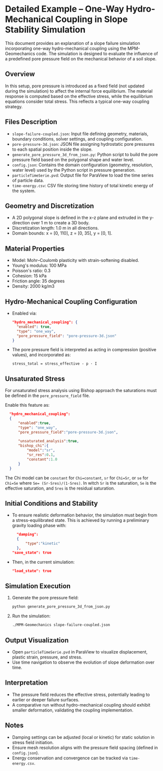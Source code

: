 # Detailed Example – One-Way Hydro-Mechanical Coupling in Slope Stability Simulation

This document provides an explanation of a slope failure simulation incorporating one-way hydro-mechanical coupling using the MPM-Geomechanics code. The simulation is designed to evaluate the influence of a predefined pore pressure field on the mechanical behavior of a soil slope.

## Overview

In this setup, pore pressure is introduced as a fixed field (not updated during the simulation) to affect the internal force equilibrium. The material response is computed based on the effective stress, while the equilibrium equations consider total stress. This reflects a typical one-way coupling strategy.

## Files Description

- `slope-failure-coupled.json`: Input file defining geometry, materials, boundary conditions, solver settings, and coupling configuration.
- `pore-pressure-3d.json`: JSON file assigning hydrostatic pore pressures to each spatial position inside the slope.
- `generate_pore_pressure_3d_from_json.py`: Python script to build the pore pressure field based on the polygonal shape and water level.
- `config.json`: Contains the domain configuration (geometry, resolution, water level) used by the Python script in pressure generation.
- `particleTimeSerie.pvd`: Output file for ParaView to load the time series of particle data.
- `time-energy.csv`: CSV file storing time history of total kinetic energy of the system.

## Geometry and Discretization

- A 2D polygonal slope is defined in the x–z plane and extruded in the y-direction over 1 m to create a 3D body.
- Discretization length: 1.0 m in all directions.
- Domain bounds: x = [0, 110], z = [0, 35], y = [0, 1].

## Material Properties

- Model: Mohr–Coulomb plasticity with strain-softening disabled.
- Young's modulus: 100 MPa
- Poisson's ratio: 0.3
- Cohesion: 15 kPa
- Friction angle: 35 degrees
- Density: 2000 kg/m3

## Hydro-Mechanical Coupling Configuration

- Enabled via:
  ```json
  "hydro_mechanical_coupling": {
    "enabled": true,
    "type": "one_way",
    "pore_pressure_field": "pore-pressure-3d.json"
  }
  ```
- The pore pressure field is interpreted as acting in compression (positive values), and incorporated as:
  ```
  stress_total = stress_effective - p · I
  ```
## Unsaturated Stress

For unsaturated stress analysis using Bishop approach the saturations must be defined in the `pore_pressure_field` file.

Enable this feature as:
  ```json
	"hydro_mechanical_coupling": 
	{
  		"enabled":true,
  		"type": "one_way",
  		"pore_pressure_field":"pore-pressure-3d.json",
		
		"unsaturated_analysis":true,
		"bishop_chi":{
			"model":"sr",
			"sr_res":0.1,
			"constant":1.0
		}
	}
  ```
  The Chi model can be `constant` for `Chi=constant`, `sr` for `Chi=Sr`, or `se` for `Chi=Se` where `Se= (Sr-Sres)/(1-Sres)`. In witch `Sr` is the saturation, `Se` is the effective saturation, and `Sres` is the residual saturation. 

## Initial Conditions and Stability

- To ensure realistic deformation behavior, the simulation must begin from a stress-equilibrated state. This is achieved by running a preliminary gravity loading phase with:
  ```json
  	"damping":
	{
		"type":"kinetic"
	},
  "save_state": true
  ```
- Then, in the current simulation:
  ```json
  "load_state": true
  ```

## Simulation Execution

1. Generate the pore pressure field:
   ```bash
   python generate_pore_pressure_3d_from_json.py
   ```

2. Run the simulation:
   ```bash
   ./MPM-Geomechanics slope-failure-coupled.json
   ```

## Output Visualization

- Open `particleTimeSerie.pvd` in ParaView to visualize displacement, plastic strain, pressure, and stress.
- Use time navigation to observe the evolution of slope deformation over time.

## Interpretation

- The pressure field reduces the effective stress, potentially leading to earlier or deeper failure surfaces.
- A comparative run without hydro-mechanical coupling should exhibit smaller deformation, validating the coupling implementation.

## Notes

- Damping settings can be adjusted (local or kinetic) for static solution in stress field initiation.
- Ensure mesh resolution aligns with the pressure field spacing (defined in `config.json`).
- Energy conservation and convergence can be tracked via `time-energy.csv`.
